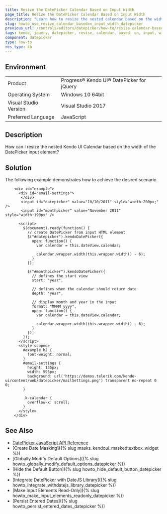 ```yaml
---
title: Resize the DatePicker Calendar Based on Input Width
page_title: Resize the DatePicker Calendar Based on Input Width
description: "Learn how to resize the nested calendar based on the width of the input element of the Kendo UI DatePicker component."
slug: howto_use_resize_calendar_basedon_input_width_datepicker
previous_url: /controls/editors/datepicker/how-to/resize-calendar-based-on-input-width
tags: kendo, jquery, datepicker, resise, calendar, based, on, input, width
component: datepicker
type: how-to
res_type: kb
---
```


## Environment

<table>
 <tr>
  <td>Product</td>
  <td>Progress® Kendo UI® DatePicker for jQuery</td>
 </tr>
 <tr>
  <td>Operating System</td>
  <td>Windows 10 64bit</td>
 </tr>
 <tr>
  <td>Visual Studio Version</td>
  <td>Visual Studio 2017</td>
 </tr>
 <tr>
  <td>Preferred Language</td>
  <td>JavaScript</td>
 </tr>
</table>

## Description

How can I resize the nested Kendo UI Calendar based on the width of the DatePicker input element?

## Solution

The following example demonstrates how to achieve the desired scenario.

```dojo
    <div id="example">
      <div id="email-settings">
       </div>
       <input id="datepicker" value="10/10/2011" style="width:200px;" />
       <input id="monthpicker" value="November 2011" style="width:190px" />
      
      <script>
        $(document).ready(function() {
          // create DatePicker from input HTML element
          $("#datepicker").kendoDatePicker({
            open: function() {
              var calendar = this.dateView.calendar;

              calendar.wrapper.width(this.wrapper.width() - 6);
            }
          });

          $("#monthpicker").kendoDatePicker({
            // defines the start view
            start: "year",

            // defines when the calendar should return date
            depth: "year",

            // display month and year in the input
            format: "MMMM yyyy",
            open: function() {
              var calendar = this.dateView.calendar;

              calendar.wrapper.width(this.wrapper.width() - 6);
            }
          });
        });
      </script>
      <style scoped>
        #example h2 {
          font-weight: normal;
        }
        #email-settings {
          height: 135px;
          width: 595px;
          background: url('https://demos.telerik.com/kendo-ui/content/web/datepicker/mailSettings.png') transparent no-repeat 0 0;
        }

        .k-calendar {
          overflow-x: scroll;
        }
      </style>
    </div>
```

## See Also

* [DatePicker JavaScript API Reference](/api/javascript/ui/datepicker)
* [Create Date Masking]({% slug masks_kendoui_maskedtextbox_widget %})
* [Globally Modify Default Options]({% slug howto_globally_modify_default_options_datepicker %})
* [Hide the Default Button]({% slug howto_hide_default_button_datepicker %})
* [Integrate DatePicker with DateJS Library]({% slug howto_integrate_withdatejs_library_datepicker %})
* [Make Input Elements Read-Only]({% slug howto_make_input_elements_readonly_datepicker %})
* [Persist Entered Dates]({% slug howto_persist_entered_dates_datepicker %})
